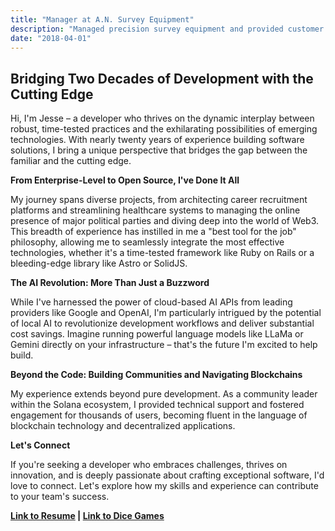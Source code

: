 ```yaml
---
title: "Manager at A.N. Survey Equipment"
description: "Managed precision survey equipment and provided customer service."
date: "2018-04-01"
---
```


## Bridging Two Decades of Development with the Cutting Edge

Hi, I'm Jesse – a developer who thrives on the dynamic interplay between robust, time-tested practices and the exhilarating possibilities of emerging technologies. With nearly twenty years of experience building software solutions, I bring a unique perspective that bridges the gap between the familiar and the cutting edge.

**From Enterprise-Level to Open Source, I've Done It All**

My journey spans diverse projects, from architecting career recruitment platforms and streamlining healthcare systems to managing the online presence of major political parties and diving deep into the world of Web3.  This breadth of experience has instilled in me a "best tool for the job" philosophy, allowing me to seamlessly integrate the most effective technologies, whether it's a time-tested framework like Ruby on Rails or a bleeding-edge library like Astro or SolidJS.

**The AI Revolution: More Than Just a Buzzword**

While I've harnessed the power of cloud-based AI APIs from leading providers like Google and OpenAI, I'm particularly intrigued by the potential of local AI to revolutionize development workflows and deliver substantial cost savings. Imagine running powerful language models like LLaMa or Gemini directly on your infrastructure – that's the future I'm excited to help build.

**Beyond the Code: Building Communities and Navigating Blockchains**

My experience extends beyond pure development. As a community leader within the Solana ecosystem, I provided technical support and fostered engagement for thousands of users, becoming fluent in the language of blockchain technology and decentralized applications.

**Let's Connect**

If you're seeking a developer who embraces challenges, thrives on innovation, and is deeply passionate about crafting exceptional software, I'd love to connect. Let's explore how my skills and experience can contribute to your team's success.

**[Link to Resume](resume2.md) | [Link to Dice Games](/portfolio)**